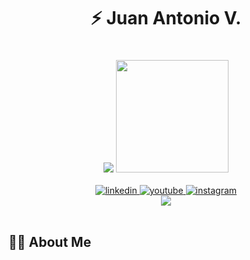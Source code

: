 <div align="center">
  
  # ⚡️ Juan Antonio V.
  
  <img src="https://readme-typing-svg.demolab.com?font=Fira+Code&weight=600&size=22&duration=3000&pause=1000&color=3F91F7&center=true&vCenter=true&random=false&width=435&lines=Fullstack+Developer;Problem+Solver;Tech+Enthusiast" />

  <img src="https://raw.githubusercontent.com/JuanAntonioV/JuanAntonioV/main/assets/coding.png" width="180px" style="margin: 20px 0" />

  <div>
    <a href="https://www.linkedin.com/in/juanantonioV" target="_blank">
      <img src="https://img.shields.io/badge/LinkedIn-0077B5?style=for-the-badge&logo=linkedin&logoColor=white" alt="linkedin" />
    </a>
    <a href="https://youtube.com/@juanantonioV" target="_blank">
      <img src="https://img.shields.io/badge/YouTube-FF0000?style=for-the-badge&logo=youtube&logoColor=white" alt="youtube" />
    </a>
    <a href="https://instagram.com/ja_atiov" target="_blank">
      <img src="https://img.shields.io/badge/Instagram-E4405F?style=for-the-badge&logo=instagram&logoColor=white" alt="instagram" />
    </a>
  </div>

  <img src="https://komarev.com/ghpvc/?username=JuanAntonioV&style=for-the-badge&color=0891b2&labelColor=1c1917" />
</div>

<br/>

## 🧑‍💻 About Me
